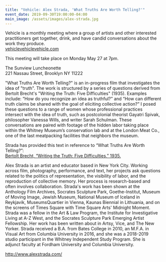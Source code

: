 ```yaml
---
title: "Vehicle: Alex Strada, 'What Truths Are Worth Telling?'"
event_date: 2019-09-30T19:00:00-04:00
main_image: /assets/images/alex-strada.jpg
---
```


Vehicle is a monthly meeting where a group of artists and other interested
practitioners get together, drink, and have candid conversations about the work
they produce.<br>
[vehiclevehiclevehicle.com](https://vehiclevehiclevehicle.com/)

This meeting will take place on Monday May 27 at 7pm.

The Sunview Luncheonette<br>
221 Nassau Street, Brooklyn NY 11222

"What Truths Are Worth Telling?" is an in-progress film that investigates the
idea of "truth". The work is structured by a series of questions derived from
Bertolt Brecht's "Writing the Truth: Five Difficulties" (1935). Examples
include: “How do you recognize an idea as truthful?” and “How can different
truth claims be shared with the goal of eliciting collective action?” I posed
these questions to a range of women whose professional practices intersect with
the idea of truth, such as postcolonial theorist Gayatri Spivak, philosopher
Vanessa Wills, and writer Sarah Schulman. These conversations are paired with
footage of the hidden labor taking place within the Whitney Museum’s
conservation lab and at the London Meat Co., one of the last meatpacking
facilities that neighbors the museum.

Strada has provided this text in reference to “What Truths Are Worth
Telling?”:<br>
[Bertolt Brecht, “Writing the Truth: Five Difficulties,”
1935.](https://www.dropbox.com/s/s75qj984wffg9iv/Brecht_WritingtheTruthFiveDifficulties.pdf?dl=0)

Alex Strada is an artist and educator based in New York City. Working across
film, photography, performance, and text, her projects ask questions related to
the politics of representation, the visibility of labor, and the reproduction
of collective memory. Her process is research-based and often involves
collaboration. Strada's work has been shown at the Anthology Film Archives,
Socrates Sculpture Park, Goethe-Institut, Museum of Moving Image, Jewish
Museum, National Museum of Iceland in Reykjavik, MuseumsQuartier in Vienna,
Kaunas Biennial in Lithuania, and on the screens of Times Square with Time
Square Arts' Midnight Moment. Strada was a fellow in the Art & Law Program, the
Institute for Investigative Living at A-Z West, and the Socrates Sculpture Park
Emerging Artist Fellowship. Her work has been written about in Artsy, Vice, and
The New Yorker. Strada received a B.A. from Bates College in 2010, an M.F.A. in
Visual Art from Columbia University in 2016, and she was a 2018-2019 studio
participant in the Whitney Independent Study Program. She is adjunct faculty at
Fordham University and Columbia University.

[http://www.alexstrada.com/ ](http://www.alexstrada.com/)
